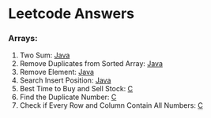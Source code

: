 # Leetcode Answers

### Arrays:
1. Two Sum: [Java](Java/leetcode-1.java)
2. Remove Duplicates from Sorted Array: [Java](Java/leetcode-26.java)
3. Remove Element: [Java](Java/leetcode-27.java)
4. Search Insert Position: [Java](Java/leetcode-35.java)
5. Best Time to Buy and Sell Stock: [C](C/leetcode-121.c)
6. Find the Duplicate Number: [C](C/leetcode-287.c)
7. Check if Every Row and Column Contain All Numbers: [C](C/leetcode-2133.c)

